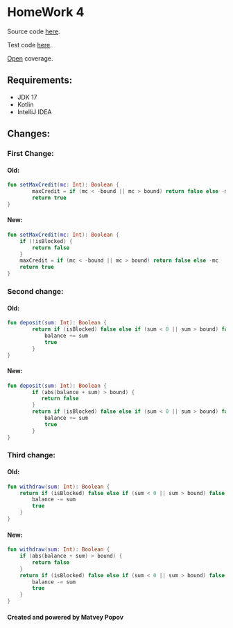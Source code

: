 # HomeWork 4

Source code [here](./src/main/kotlin/Account.kt).

Test code [here](./src/test/kotlin/AccountTest.kt).

[Open](./coverage/index.html) coverage.

## Requirements:
* JDK 17
* Kotlin
* IntelliJ IDEA

## Changes:
### First Change:
#### Old:
```kotlin
fun setMaxCredit(mc: Int): Boolean {
        maxCredit = if (mc < -bound || mc > bound) return false else -mc
        return true
}
```
#### New:
```kotlin
fun setMaxCredit(mc: Int): Boolean {
    if (!isBlocked) {
        return false
    }
    maxCredit = if (mc < -bound || mc > bound) return false else -mc
    return true
}
```
### Second change:
#### Old:
```kotlin
fun deposit(sum: Int): Boolean {
        return if (isBlocked) false else if (sum < 0 || sum > bound) false else {
            balance += sum
            true
        }
}
```
#### New:
```kotlin
fun deposit(sum: Int): Boolean {
        if (abs(balance + sum) > bound) {
           return false 
        }
        return if (isBlocked) false else if (sum < 0 || sum > bound) false else {
            balance += sum
            true
        }
}
```

### Third change:
#### Old:
```kotlin
fun withdraw(sum: Int): Boolean {
    return if (isBlocked) false else if (sum < 0 || sum > bound) false else if (balance <= maxCredit + sum) false else {
        balance -= sum
        true
    }
}
```
#### New:
```kotlin
fun withdraw(sum: Int): Boolean {
    if (abs(balance + sum) > bound) {
        return false
    }
    return if (isBlocked) false else if (sum < 0 || sum > bound) false else if (balance <= maxCredit + sum) false else {
        balance -= sum
        true
    }
}
```

#### Created and powered by Matvey Popov